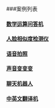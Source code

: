 ###案例列表

####  [数学运算问答机](../outline/subject/shuxueyunsuanwendaji.md)
####  [人脸相似度检测仪](../outline/text/faceSimilar.md)
####  [语音拍照](../outline/text/voicePhoto.md)
####  [声音变变变](../outline/text/changeVoice.md)
####  [聊天机器人](../outline/text/chatRobot.md)
####  [中英文翻译机](../outline/subject/zhongyingwenfanyi.md)

